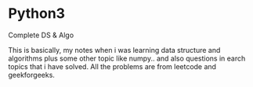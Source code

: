 # Python3
Complete DS &amp; Algo 

This is basically, my notes when i was learning data structure and algorithms plus some other topic like numpy.. and also questions in earch topics that i have solved. All the problems are from leetcode and geekforgeeks.

